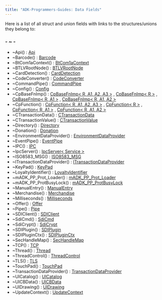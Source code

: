 ```yaml
---
title: "ADK-Programmers-Guides: Data Fields"
---
```


Here is a list of all struct and union fields with links to the structures/unions they belong to:

### - \~ -

- \~Api() : <a href="classvficpl_1_1_api.md#a099f92a882bc1f755e4752271abf88a0">Api</a>
- \~Barcode() : <a href="classvficpl_1_1_barcode.md#a54a0b91ce2363bb68644aca84c09afe3">Barcode</a>
- \~BtCom1aContext() : <a href="struct_bt_com1a_context.md#af019673debc7d844d368cdec639d5fcb">BtCom1aContext</a>
- \~BTLVRootNode() : <a href="struct_b_t_l_v_root_node.md#a52969be7807e5b2a61baf6b3010e9df1">BTLVRootNode</a>
- \~CardDetection() : <a href="classlibsdi_1_1_card_detection.md#aeb4dfa0e68b1eb5ecfcd63dff40e8215">CardDetection</a>
- \~CodeConverter() : <a href="class_code_converter.md#a471966e9acdf521904a3d9cf7611d590">CodeConverter</a>
- \~CommandPipe() : <a href="classvficom_1_1_command_pipe.md#a3b4292ebc2730b0df19561c901d25c97">CommandPipe</a>
- \~Config() : <a href="class_config.md#a54dfba499c9d9e1003d4c9bcbe6ad1c5">Config</a>
- \~CpBaseFnImp() : <a href="structvficpl_1_1_cp_base_fn_imp.md#ae060ac2a6a962cab6675a09bc6c8f724">CpBaseFnImp< R, A1, A2, A3 ></a> , <a href="structvficpl_1_1_cp_base_fn_imp_3_01_r_01_4.md#ae060ac2a6a962cab6675a09bc6c8f724">CpBaseFnImp< R ></a> , <a href="structvficpl_1_1_cp_base_fn_imp_3_01_r_00_01_a1_01_4.md#ae060ac2a6a962cab6675a09bc6c8f724">CpBaseFnImp< R, A1 ></a> , <a href="structvficpl_1_1_cp_base_fn_imp_3_01_r_00_01_a1_00_01_a2_01_4.md#ae060ac2a6a962cab6675a09bc6c8f724">CpBaseFnImp< R, A1, A2 ></a>
- \~CpFunction() : <a href="classvficpl_1_1_cp_function.md#aab8a58851b0b63c8d0185aca601dd3ae">CpFunction< R, A1, A2, A3 ></a> , <a href="classvficpl_1_1_cp_function_3_01_r_01_4.md#aab8a58851b0b63c8d0185aca601dd3ae">CpFunction< R ></a> , <a href="classvficpl_1_1_cp_function_3_01_r_00_01_a1_01_4.md#aab8a58851b0b63c8d0185aca601dd3ae">CpFunction< R, A1 ></a> , <a href="classvficpl_1_1_cp_function_3_01_r_00_01_a1_00_01_a2_01_4.md#aab8a58851b0b63c8d0185aca601dd3ae">CpFunction< R, A1, A2 ></a>
- \~CTransactionData() : <a href="classcom__adksec__cmd_1_1_c_transaction_data.md#a0f5b4a60590e085453de19319f1eebfc">CTransactionData</a>
- \~CTransactionValue() : <a href="classcom__adksec__cmd_1_1_c_transaction_value.md#a806daf50cb4173a2ae9e5f907e5b3a19">CTransactionValue</a>
- \~Directory() : <a href="class_directory.md#aafb25e10c4cbdc7824beecf2a28cf10a">Directory</a>
- \~Donation() : <a href="classvficpl_1_1_donation.md#a39a4770a64561558cb5783c6286e3404">Donation</a>
- \~EnvironmentDataProvider() : <a href="classvficpl_1_1_environment_data_provider.md#abf3f3c0945ac11f0a45d6a44e1efc2dc">EnvironmentDataProvider</a>
- \~EventPipe() : <a href="classvficom_1_1_event_pipe.md#a244e12b8373d2f228d54fbcc942daece">EventPipe</a>
- \~IPC() : <a href="classvfiipc_1_1_i_p_c.md#a2de5cc01b541095acf2fa6d8f1efcefd">IPC</a>
- \~IpcServer() : <a href="class_ipc_server.md#a1e1016d19546b3ce68a09a5a9e25b26a">IpcServer< Service ></a>
- \~ISO8583_MSG() : <a href="class_i_s_o8583___m_s_g.md#a2663a19350cc2325f017166c7ddc0b18">ISO8583_MSG</a>
- \~ITransactionDataProvider() : <a href="classvficpl_1_1_i_transaction_data_provider.md#a62bcc0382a23b2752db7b94b59361249">ITransactionDataProvider</a>
- \~KeyPad() : <a href="class_key_pad.md#afd290cfb1284260dfed8d790275b0f67">KeyPad</a>
- \~LoyaltyIdentifier() : <a href="classvficpl_1_1_loyalty_identifier.md#a0d0557c0ebdae6b2c4fcabb2bd02dc6c">LoyaltyIdentifier</a>
- \~mADK_PP_Prot_Loader() : <a href="structm_a_d_k___p_p___prot___loader.md#a4deb70e03e199b50399a86f2187dc0f2">mADK_PP_Prot_Loader</a>
- \~mADK_PP_ProtBusyLock() : <a href="classm_a_d_k___p_p___prot_busy_lock.md#a3b9e0a65ce9a6c608d477e985ea1ef4d">mADK_PP_ProtBusyLock</a>
- \~ManualEntry() : <a href="classlibsdi_1_1_manual_entry.md#afcfe7252125e4f2ed90a6906ff7e4c84">ManualEntry</a>
- \~Merchandise() : <a href="classvficpl_1_1_merchandise.md#a9a4f3019ee8eeb636102b39801a96487">Merchandise</a>
- \~Milliseconds() : <a href="classvficom_1_1_milliseconds.md#a5d9ce59f4c880a3fcdcd5d525694294f">Milliseconds</a>
- \~Offer() : <a href="classvficpl_1_1_offer.md#acbf0934c1a96aa46bb57812f65634813">Offer</a>
- \~Pipe() : <a href="classvfiipc_1_1_pipe.md#a7333d6adde6f99ef81d4db7a640805e7">Pipe</a>
- \~SDIClient() : <a href="group__sdisetup.md#ga5f736363bff55bdf1e71c8a0fcfc6fae">SDIClient</a>
- \~SdiCmd() : <a href="classlibsdi_1_1_sdi_cmd.md#add17dace52a0c4b8f6004f7bcc867e3e">SdiCmd</a>
- \~SdiCrypt() : <a href="classlibsdi_1_1_sdi_crypt.md#ab8fdc95ada687ddd0a76870a67a625b6">SdiCrypt</a>
- \~SDIPlugin() : <a href="class_s_d_i_plugin.md#ac61cfcf3cd3dab4e87ac55016184d452">SDIPlugin</a>
- \~SDIPluginCtx() : <a href="class_s_d_i_plugin_ctx.md#a99a5459291b3a7467c75d02040f1d895">SDIPluginCtx</a>
- \~SecHandleMap() : <a href="class_sec_handle_map.md#af670d5ba96b2f7a415259c817bf3030b">SecHandleMap</a>
- \~TCP() : <a href="classvfiipc_1_1_t_c_p.md#a543db1715408b64b52b8ed52640c1145">TCP</a>
- \~Thread() : <a href="class_thread.md#a1d39e605a8fe420b213cbdd9605f525f">Thread</a>
- \~ThreadControl() : <a href="class_thread_control.md#a1b9b6aaeefff5243fc4147e6d4d31746">ThreadControl</a>
- \~TLS() : <a href="classvfiipc_1_1_t_l_s.md#a4a1962cd3600dde034b4c19563dbf8bf">TLS</a>
- \~TouchPad() : <a href="class_touch_pad.md#a9722b674f0372f17b672da52d675b4f4">TouchPad</a>
- \~TransactionDataProvider() : <a href="classvficpl_1_1_transaction_data_provider.md#a43fb7334dafa6d19aacf78d8c2dea1fb">TransactionDataProvider</a>
- \~UICatalog() : <a href="class_u_i_catalog.md#ab85073367df4bd2b88e6588ea085235e">UICatalog</a>
- \~UICBData() : <a href="classvfigui_1_1_u_i_c_b_data.md#a41b684eb02d27a1827be78fe6465b0de">UICBData</a>
- \~UIDrawing() : <a href="classvfigui_1_1_u_i_drawing.md#aa86b11228302584f65ea875540375cc5">UIDrawing</a>
- \~UpdateContext() : <a href="struct_update_context.md#a7e5d9d6e9de3c8625bef9f98e6ff2838">UpdateContext</a>
